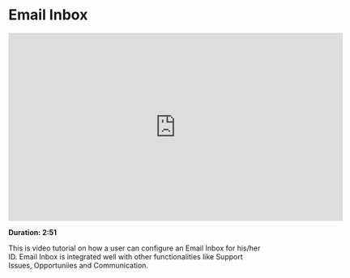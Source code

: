 # Email Inbox

<iframe width="660" height="371" src="https://www.youtube.com/embed/KkKwtRwGvKw" frameborder="0" allowfullscreen></iframe>

**Duration: 2:51**

This is video tutorial on how a user can configure an Email Inbox for his/her ID. Email Inbox is integrated well with other functionalities like Support Issues, Opportuniies and Communication.
